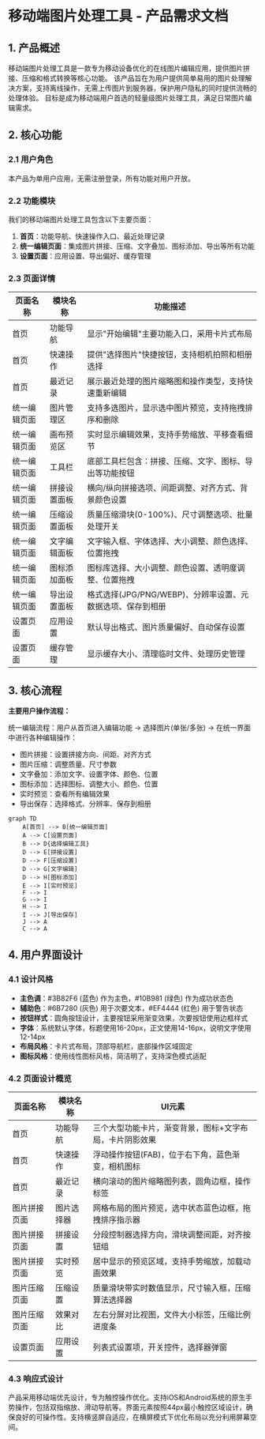 # 移动端图片处理工具 - 产品需求文档

## 1. 产品概述

移动端图片处理工具是一款专为移动设备优化的在线图片编辑应用，提供图片拼接、压缩和格式转换等核心功能。
该产品旨在为用户提供简单易用的图片处理解决方案，支持离线操作，无需上传图片到服务器，保护用户隐私的同时提供流畅的处理体验。
目标是成为移动端用户首选的轻量级图片处理工具，满足日常图片编辑需求。

## 2. 核心功能

### 2.1 用户角色
本产品为单用户应用，无需注册登录，所有功能对用户开放。

### 2.2 功能模块
我们的移动端图片处理工具包含以下主要页面：
1. **首页**：功能导航、快速操作入口、最近处理记录
2. **统一编辑页面**：集成图片拼接、压缩、文字叠加、图标添加、导出等所有功能
3. **设置页面**：应用设置、导出偏好、缓存管理

### 2.3 页面详情

| 页面名称 | 模块名称 | 功能描述 |
|---------|---------|---------|
| 首页 | 功能导航 | 显示"开始编辑"主要功能入口，采用卡片式布局 |
| 首页 | 快速操作 | 提供"选择图片"快捷按钮，支持相机拍照和相册选择 |
| 首页 | 最近记录 | 展示最近处理的图片缩略图和操作类型，支持快速重新编辑 |
| 统一编辑页面 | 图片管理区 | 支持多选图片，显示选中图片预览，支持拖拽排序和删除 |
| 统一编辑页面 | 画布预览区 | 实时显示编辑效果，支持手势缩放、平移查看细节 |
| 统一编辑页面 | 工具栏 | 底部工具栏包含：拼接、压缩、文字、图标、导出等功能按钮 |
| 统一编辑页面 | 拼接设置面板 | 横向/纵向拼接选项、间距调整、对齐方式、背景颜色设置 |
| 统一编辑页面 | 压缩设置面板 | 质量压缩滑块(0-100%)、尺寸调整选项、批量处理开关 |
| 统一编辑页面 | 文字编辑面板 | 文字输入框、字体选择、大小调整、颜色选择、位置拖拽 |
| 统一编辑页面 | 图标添加面板 | 图标库选择、大小调整、颜色设置、透明度调整、位置拖拽 |
| 统一编辑页面 | 导出设置面板 | 格式选择(JPG/PNG/WEBP)、分辨率设置、元数据选项、保存到相册 |
| 设置页面 | 应用设置 | 默认导出格式、图片质量偏好、自动保存设置 |
| 设置页面 | 缓存管理 | 显示缓存大小、清理临时文件、处理历史管理 |

## 3. 核心流程

**主要用户操作流程：**

统一编辑流程：用户从首页进入编辑功能 → 选择图片(单张/多张) → 在统一界面中进行各种编辑操作：
- 图片拼接：设置拼接方向、间距、对齐方式
- 图片压缩：调整质量、尺寸参数
- 文字叠加：添加文字、设置字体、颜色、位置
- 图标添加：选择图标、调整大小、颜色、位置
- 实时预览：查看所有编辑效果
- 导出保存：选择格式、分辨率、保存到相册

```mermaid
graph TD
    A[首页] --> B[统一编辑页面]
    A --> C[设置页面]
    B --> D{选择编辑工具}
    D --> E[拼接设置]
    D --> F[压缩设置]
    D --> G[文字编辑]
    D --> H[图标添加]
    E --> I[实时预览]
    F --> I
    G --> I
    H --> I
    I --> J[导出保存]
    J --> A
    C --> A
```

## 4. 用户界面设计

### 4.1 设计风格
- **主色调**：#3B82F6 (蓝色) 作为主色，#10B981 (绿色) 作为成功状态色
- **辅助色**：#6B7280 (灰色) 用于次要文本，#EF4444 (红色) 用于警告状态
- **按钮样式**：圆角按钮设计，主要按钮采用渐变效果，次要按钮使用边框样式
- **字体**：系统默认字体，标题使用16-20px，正文使用14-16px，说明文字使用12-14px
- **布局风格**：卡片式布局，顶部导航栏，底部操作区域固定
- **图标风格**：使用线性图标风格，简洁明了，支持深色模式适配

### 4.2 页面设计概览

| 页面名称 | 模块名称 | UI元素 |
|---------|---------|--------|
| 首页 | 功能导航 | 三个大型功能卡片，渐变背景，图标+文字布局，卡片阴影效果 |
| 首页 | 快速操作 | 浮动操作按钮(FAB)，位于右下角，蓝色渐变，相机图标 |
| 首页 | 最近记录 | 横向滚动的图片缩略图列表，圆角边框，操作标签 |
| 图片拼接页面 | 图片选择器 | 网格布局的图片预览，选中状态蓝色边框，拖拽排序指示器 |
| 图片拼接页面 | 拼接设置 | 分段控制器选择方向，滑块调整间距，对齐按钮组 |
| 图片拼接页面 | 实时预览 | 居中显示的预览区域，支持手势缩放，加载动画效果 |
| 图片压缩页面 | 压缩设置 | 质量滑块带实时数值显示，尺寸输入框，压缩算法选择器 |
| 图片压缩页面 | 效果对比 | 左右分屏对比视图，文件大小标签，压缩比例进度条 |
| 设置页面 | 应用设置 | 列表式设置项，开关控件，选择器弹窗 |

### 4.3 响应式设计
产品采用移动端优先设计，专为触控操作优化。支持iOS和Android系统的原生手势操作，包括双指缩放、滑动导航等。界面元素按照44px最小触控区域设计，确保良好的可操作性。支持横竖屏自适应，在横屏模式下优化布局以充分利用屏幕空间。